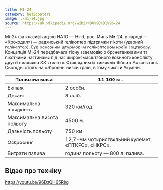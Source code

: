 ```yaml
---
title: МІ-24
category: helicopters
image: ./mi-24.jpg
source: https://uk.wikipedia.org/wiki/%D0%9C%D1%96-24
---
```


Мі-24 (за класифікацією НАТО — Hind, рос. Миль Ми-24, в народі — «Крокодил») — радянський гелікоптер підтримки піхоти (ударний гелікоптер). Був основним штурмовим гелікоптером країн соцтабору. Концепція Мі-24 передбачала тісну взаємодію з бронетанковими та піхотними частинами під час широкомасштабного воєнного конфлікту другої половини XX століття. Став одним із символів Війни в Афганістані. Сьогодні стоїть на озброєнні низки країн, в тому числі й України.

Польотна маса| 11 100 кг.
------ | ------
Екіпаж| 2 особи.
Десант| 8 осіб.
Максимальна швидкість| 320 км/год.
Максимальна висота польоту| 4500 м.
Дальність польоту| 750 км.
Озброєння| 12,7-мм чотириствольний кулемет, «ПТКРС», «НКРС».
Витрати палива| година польоту — 800 л. палива.

## Відео про техніку

https://youtu.be/96DzQH65R8g
